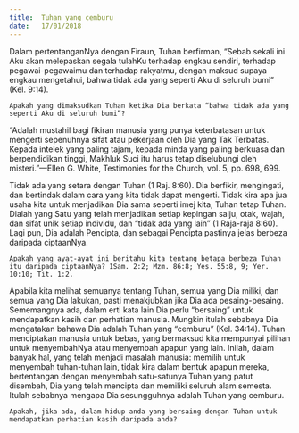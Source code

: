 ```yaml
---
title:  Tuhan yang cemburu
date:   17/01/2018
---
```


Dalam pertentanganNya dengan Firaun, Tuhan berfirman, “Sebab sekali ini Aku akan melepaskan segala tulahKu terhadap engkau sendiri, terhadap pegawai-pegawaimu dan terhadap rakyatmu, dengan maksud supaya engkau mengetahui, bahwa tidak ada yang seperti Aku di seluruh bumi” (Kel. 9:14).
	
`Apakah yang dimaksudkan Tuhan ketika Dia berkata “bahwa tidak ada yang seperti Aku di seluruh bumi”?`

“Adalah mustahil bagi fikiran manusia yang punya keterbatasan untuk mengerti sepenuhnya sifat atau pekerjaan oleh Dia yang Tak Terbatas.  Kepada intelek yang paling tajam, kepada minda yang paling berkuasa dan berpendidikan tinggi, Makhluk Suci itu harus tetap diselubungi oleh misteri.”—Ellen G. White, Testimonies for the Church, vol. 5, pp. 698, 699.

Tidak ada yang setara dengan Tuhan (1 Raj. 8:60).  Dia berfikir, mengingati, dan bertindak dalam cara yang kita tidak dapat mengerti.  Tidak kira apa jua usaha kita untuk menjadikan Dia sama seperti imej kita, Tuhan tetap Tuhan.  Dialah yang Satu yang telah menjadikan setiap kepingan salju, otak, wajah, dan sifat unik setiap individu, dan “tidak ada yang lain” (1 Raja-raja 8:60).  Lagi pun, Dia adalah Pencipta, dan sebagai Pencipta pastinya jelas berbeza daripada ciptaanNya.

`Apakah yang ayat-ayat ini beritahu kita tentang betapa berbeza Tuhan itu daripada ciptaanNya? 1Sam. 2:2; Mzm. 86:8; Yes. 55:8, 9; Yer. 10:10; Tit. 1:2.`

Apabila kita melihat semuanya tentang Tuhan, semua yang Dia miliki, dan semua yang Dia lakukan, pasti menakjubkan jika Dia ada pesaing-pesaing.  Sememangnya ada, dalam erti kata lain Dia perlu “bersaing” untuk mendapatkan kasih dan perhatian manusia.  Mungkin itulah sebabnya Dia mengatakan bahawa Dia adalah Tuhan yang “cemburu” (Kel. 34:14).  Tuhan menciptakan manusia untuk bebas, yang bermaksud kita mempunyai pilihan untuk menyembahNya atau menyembah apapun yang lain.  Inilah, dalam banyak hal, yang telah menjadi masalah manusia:  memilih untuk menyembah tuhan-tuhan lain, tidak kira dalam bentuk apapun mereka, bertentangan dengan menyembah satu-satunya Tuhan yang patut disembah, Dia yang telah mencipta dan memiliki seluruh alam semesta.  Itulah sebabnya mengapa Dia sesungguhnya adalah Tuhan yang cemburu.

`Apakah, jika ada, dalam hidup anda yang bersaing dengan Tuhan untuk mendapatkan perhatian kasih daripada anda?`